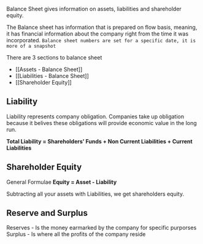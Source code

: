 Balance Sheet gives information on assets, liabilities and shareholder equity. 

The Balance sheet has information that is prepared on flow basis, meaning, it has financial information about the company right from the time it was incorporated. `Balance sheet numbers are set for a specific date, it is more of a snapshot`

There are 3 sections to balance sheet
- [[Assets - Balance Sheet]]
- [[Liabilities - Balance Sheet]]
- [[Shareholder Equity]]

## Liability

Liability represents company obligation. Companies take up obligation because it belives these obligations will provide economic value in the long run.

**Total Liability = Shareholders’ Funds + Non Current Liabilities + Current Liabilities**

## Shareholder Equity

General Formulae **Equity = Asset - Liability**

Subtracting all your assets with Liabilities, we get shareholders equity. 

## Reserve and Surplus

Reserves - Is the money earmarked by the company for specific purporses
Surplus - Is where all the profits of the company reside